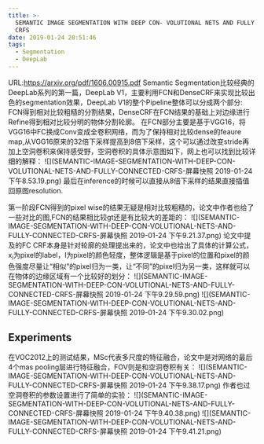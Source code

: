 ```yaml
---
title: >-
  SEMANTIC IMAGE SEGMENTATION WITH DEEP CON- VOLUTIONAL NETS AND FULLY CONNECTED
  CRFS
date: 2019-01-24 20:51:46
tags:
  - Segmentation
  - DeepLab
---
```

URL:https://arxiv.org/pdf/1606.00915.pdf
Semantic Segmentation比较经典的DeepLab系列的第一篇，DeepLab V1，主要利用FCN和DenseCRF来实现比较出色的segmentation效果，DeepLab V1的整个Pipeline整体可以分成两个部分: FCN得到相对比较粗糙的分割结果，DenseCRF在FCN结果的基础上对边缘进行Refine得到相对比较分明的物体分割轮廓。
在FCN部分主要是基于VGG16，将VGG16中FC换成Conv变成全卷积网络，而为了保持相对比较dense的feaure map,从VGG16原来的32倍下采样提高到8倍下采样，这个可以通过改变stride再加上空洞卷积来保持感受野，空洞卷积的具体示意图如下，网上也可以找到比较详细的解释：
![](SEMANTIC-IMAGE-SEGMENTATION-WITH-DEEP-CON-VOLUTIONAL-NETS-AND-FULLY-CONNECTED-CRFS-屏幕快照 2019-01-24 下午8.53.19.png)
最后在inference的时候可以直接从8倍下采样的结果直接插值回原图resolution.

第一阶段FCN得到的pixel wise的结果无疑是相对比较粗糙的，论文中作者也给了一些对比的图,FCN的结果相比较gt还是有比较大的差距的：
![](SEMANTIC-IMAGE-SEGMENTATION-WITH-DEEP-CON-VOLUTIONAL-NETS-AND-FULLY-CONNECTED-CRFS-屏幕快照 2019-01-24 下午9.21.37.png)
论文中提及的FC CRF本身是针对轮廓的处理提出来的，论文中也给出了具体的计算公式，x<sub>i</sub>为pixel的label，I为pixel的颜色轻度，整体逻辑是基于pixel的位置和pixel的颜色强度尽量让“相似”的pixel归为一类，让“不同”的pixel归为另一类，这样就可以在物体的边缘区域有一个比较好的划分：
![](SEMANTIC-IMAGE-SEGMENTATION-WITH-DEEP-CON-VOLUTIONAL-NETS-AND-FULLY-CONNECTED-CRFS-屏幕快照 2019-01-24 下午9.29.59.png)
![](SEMANTIC-IMAGE-SEGMENTATION-WITH-DEEP-CON-VOLUTIONAL-NETS-AND-FULLY-CONNECTED-CRFS-屏幕快照 2019-01-24 下午9.30.02.png)
## Experiments
在VOC2012上的测试结果，MSc代表多尺度的特征融合，论文中是对网络的最后4个mas pooling层进行特征融合，FOV则是和空洞卷积有关：
![](SEMANTIC-IMAGE-SEGMENTATION-WITH-DEEP-CON-VOLUTIONAL-NETS-AND-FULLY-CONNECTED-CRFS-屏幕快照 2019-01-24 下午9.38.17.png)
作者也过空洞卷积的参数设置进行了简单的实验：
![](SEMANTIC-IMAGE-SEGMENTATION-WITH-DEEP-CON-VOLUTIONAL-NETS-AND-FULLY-CONNECTED-CRFS-屏幕快照 2019-01-24 下午9.40.38.png)
![](SEMANTIC-IMAGE-SEGMENTATION-WITH-DEEP-CON-VOLUTIONAL-NETS-AND-FULLY-CONNECTED-CRFS-屏幕快照 2019-01-24 下午9.41.21.png)
